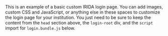 <!DOCTYPE html>
<html lang="en">
  <head>
    <link rel="stylesheet" th:href="@{/dist/css/login.bundle.css}" />
    <script th:inline="javascript">
      window.TL = {
        _BASE_URL: /*[[@{/}]]*/ "/",
        emailConfigured: /*[[${emailConfigured}]]*/ false
      };
    </script>
  </head>

  <body>
    <div style="max-width: 800px; margin: auto">This is an example of a basic custom IRIDA login page.  You can add images, custom CSS and JavaScript, or anything else in these spaces to customize the login page for your institution.  You just need to be sure to keep the content from the <code>head</code> section above, the <code>login-root</code> div, and the <code>script</code> import for <code>login.bundle.js</code> below.</div>
    <div id="login-root"></div>
    <script th:src="@{/dist/js/login.bundle.js}"></script>
  </body>
</html>

